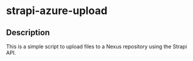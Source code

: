 # strapi-azure-upload

## Description

This is a simple script to upload files to a Nexus repository using the Strapi API.
